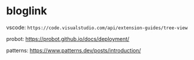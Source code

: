 # bloglink

vscode: `https://code.visualstudio.com/api/extension-guides/tree-view`

probot: https://probot.github.io/docs/deployment/

patterns: https://www.patterns.dev/posts/introduction/